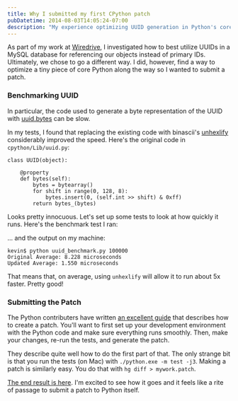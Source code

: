 ```yaml
---
title: Why I submitted my first CPython patch
pubDatetime: 2014-08-03T14:05:24-07:00
description: "My experience optimizing UUID generation in Python's core library"
---
```

As part of my work at [Wiredrive](http://www.wiredrive.com), I investigated how to best utilize UUIDs in a MySQL database for referencing our objects instead of primary IDs. Ultimately, we chose to go a different way. I did, however, find a way to optimize a tiny piece of core Python along the way so I wanted to submit a patch.

### Benchmarking UUID
In particular, the code used to generate a byte representation of the UUID with [uuid.bytes](https://docs.python.org/2/library/uuid.html#uuid.UUID.bytes) can be slow.

In my tests, I found that replacing the existing code with binascii's [unhexlify](https://docs.python.org/2/library/binascii.html) considerably improved the speed. Here's the original code in `cpython/Lib/uuid.py`:

```
class UUID(object):
```
```
	@property
    def bytes(self):
        bytes = bytearray()
        for shift in range(0, 128, 8):
            bytes.insert(0, (self.int >> shift) & 0xff)
        return bytes_(bytes)
```

Looks pretty innocuous. Let's set up some tests to look at how quickly it runs. Here's the benchmark test I ran:

<script src="https://gist.github.com/kevinlondon/d3bb32d5a784f78731fa.js"></script>

... and the output on my machine:
```
kevin$ python uuid_benchmark.py 100000
Original Average: 8.228 microseconds
Updated Average: 1.550 microseconds
```

That means that, on average, using ``unhexlify`` will allow it to run about 5x faster. Pretty good!

### Submitting the Patch
The Python contributers have written [an excellent guide](https://docs.python.org/devguide/index.html) that describes how to create a patch. You'll want to first set up your development environment with the Python code and make sure everything runs smoothly. Then, make your changes, re-run the tests, and generate the patch. 

They describe quite well how to do the first part of that. The only strange bit is that you run the tests (on Mac) with `./python.exe -m test -j3`. Making a patch is similarly easy. You do that with `hg diff > mywork.patch`. 

[The end result is here](http://bugs.python.org/issue22131). I'm excited to see how it goes and it feels like a rite of passage to submit a patch to Python itself.

